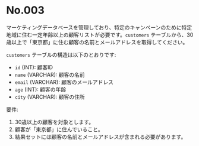 # No.003

マーケティングデータベースを管理しており、特定のキャンペーンのために特定地域に住む一定年齢以上の顧客リストが必要です。`customers` テーブルから、30歳以上で「東京都」に住む顧客の名前とメールアドレスを取得してください。

`customers` テーブルの構造は以下のとおりです:

- `id` (INT): 顧客ID
- `name` (VARCHAR): 顧客の名前
- `email` (VARCHAR): 顧客のメールアドレス
- `age` (INT): 顧客の年齢
- `city` (VARCHAR): 顧客の住所

要件:

1. 30歳以上の顧客を対象とします。
2. 顧客が「東京都」に住んでいること。
3. 結果セットには顧客の名前とメールアドレスが含まれる必要があります。
